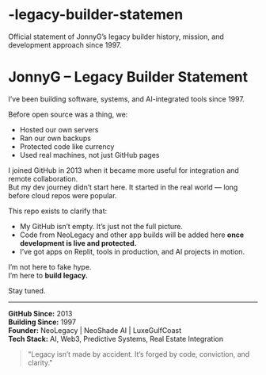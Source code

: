 # -legacy-builder-statemen
Official statement of JonnyG’s legacy builder history, mission, and development approach since 1997.
# JonnyG – Legacy Builder Statement

I’ve been building software, systems, and AI-integrated tools since 1997.

Before open source was a thing, we:
- Hosted our own servers
- Ran our own backups
- Protected code like currency
- Used real machines, not just GitHub pages

I joined GitHub in 2013 when it became more useful for integration and remote collaboration.  
But my dev journey didn’t start here. It started in the real world — long before cloud repos were popular.

This repo exists to clarify that:
- My GitHub isn’t empty. It’s just not the full picture.
- Code from NeoLegacy and other app builds will be added here **once development is live and protected.**
- I’ve got apps on Replit, tools in production, and AI projects in motion.

I’m not here to fake hype.  
I’m here to **build legacy.**

Stay tuned.

---

**GitHub Since:** 2013  
**Building Since:** 1997  
**Founder:** NeoLegacy | NeoShade AI | LuxeGulfCoast  
**Tech Stack:** AI, Web3, Predictive Systems, Real Estate Integration

> "Legacy isn’t made by accident. It’s forged by code, conviction, and clarity."
